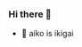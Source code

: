 ### Hi there 👋

- 🐶 aiko is ikigai

<!--
- 🐶 aiko is ikigai
- 👩🏻‍💻 I’m interested in education and technology
  - 🏕 In education, especially secondary education
  - 🍪 In technology, especially React, Next.js, DDD, OOP and so on...

**ogakuzuko/ogakuzuko** is a ✨ _special_ ✨ repository because its `README.md` (this file) appears on your GitHub profile.

Here are some ideas to get you started:

### Hi there 👋

- 🔭 I’m currently working on ...
- 🌱 I’m currently learning ...
- 👯 I’m looking to collaborate on ...
- 🤔 I’m looking for help with ...
- 💬 Ask me about ...
- 📫 How to reach me: ...
- 😄 Pronouns: ...
- ⚡ Fun fact: ...
-->
